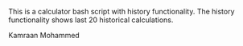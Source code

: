 This is a calculator bash script with history functionality.
The history functionality shows last 20 historical calculations.


Kamraan Mohammed
